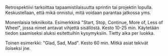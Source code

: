 Retrospektiivi tarkoittaa tapaamistilaisuutta sprintin tai projektin lopulla. Keskustellaan, että mikä onnistui, mitä voidaan parantaa jatkossa yms. 

Monenlaisia tekniikoita. Esimerkkinä "Start, Stop, Continue, More of, Less of Wheel", jossa nimet antavat vihjettä sisällöstä. Kesto 10-25 min. Käytetään tiedon saamiseksi aluksi esitettuihin kysymyksiin. Tietty aika per luokka.

Toinen esimerkki: "Glad, Sad, Mad". Kesto 60 min. Mitkä asiat tekivät iloiseksi jne.
